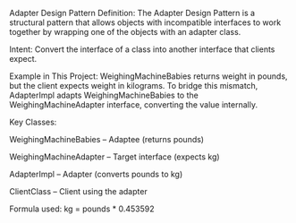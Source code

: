 Adapter Design Pattern
Definition:
The Adapter Design Pattern is a structural pattern that allows objects with incompatible interfaces to work together by wrapping one of the objects with an adapter class.

Intent:
Convert the interface of a class into another interface that clients expect.

Example in This Project:
WeighingMachineBabies returns weight in pounds, but the client expects weight in kilograms.
To bridge this mismatch, AdapterImpl adapts WeighingMachineBabies to the WeighingMachineAdapter interface, converting the value internally.

Key Classes:

WeighingMachineBabies – Adaptee (returns pounds)

WeighingMachineAdapter – Target interface (expects kg)

AdapterImpl – Adapter (converts pounds to kg)

ClientClass – Client using the adapter

Formula used: kg = pounds * 0.453592

